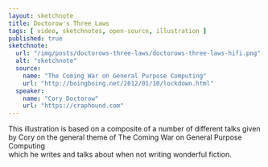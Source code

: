 ```yaml
---
layout: sketchnote
title: Doctorow's Three Laws
tags: [ video, sketchnotes, open-source, illustration ]
published: true
sketchnote:
  url: "/img/posts/doctorows-three-laws/doctorows-three-laws-hifi.png"
  alt: "sketchnote"
  source:
    name: "The Coming War on General Purpose Computing"
    url: "http://boingboing.net/2012/01/10/lockdown.html"
  speaker:
    name: "Cory Doctorow"
    url: "https://craphound.com"
---
```


This illustration is based on a composite of a number of different talks 
given by Cory on the general theme of The Coming War on General Purpose Computing  
which he writes and talks about when not writing wonderful fiction.

